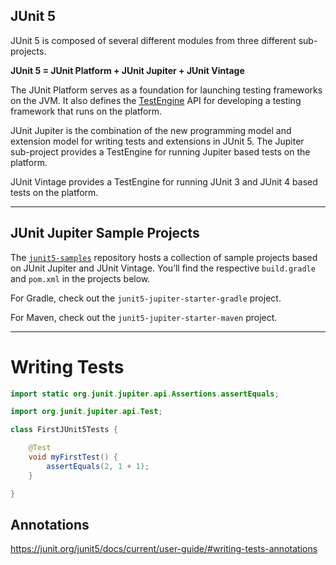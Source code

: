 JUnit 5 
---

JUnit 5 is composed of several different modules from three different sub-projects.

**JUnit 5 = JUnit Platform + JUnit Jupiter + JUnit Vintage**

The JUnit Platform serves as a foundation for launching testing frameworks on the JVM. It also defines the [TestEngine](https://junit.org/junit5/docs/current/api/org/junit/platform/engine/TestEngine.html) API for developing a testing framework that runs on the platform.

JUnit Jupiter is the combination of the new programming model and extension model for writing tests and extensions in JUnit 5. The Jupiter sub-project provides a TestEngine for running Jupiter based tests on the platform.

JUnit Vintage provides a TestEngine for running JUnit 3 and JUnit 4 based tests on the platform.

---

## JUnit Jupiter Sample Projects

The [`junit5-samples`](https://github.com/junit-team/junit5-samples) repository hosts a collection of sample projects based on JUnit Jupiter and JUnit Vintage. You’ll find the respective `build.gradle` and `pom.xml` in the projects below.

For Gradle, check out the `junit5-jupiter-starter-gradle` project.

For Maven, check out the `junit5-jupiter-starter-maven` project.

---

# Writing Tests

```java
import static org.junit.jupiter.api.Assertions.assertEquals;

import org.junit.jupiter.api.Test;

class FirstJUnit5Tests {

    @Test
    void myFirstTest() {
        assertEquals(2, 1 + 1);
    }

}
```

## Annotations

https://junit.org/junit5/docs/current/user-guide/#writing-tests-annotations